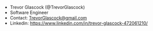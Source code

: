 - Trevor Glascock (@TrevorGlascock)
- Software Engineer
- Contact: TrevorGlascock@gmail.com
- Linkedin: https://www.linkedin.com/in/trevor-glascock-472061210/

<!---
TrevorGlascock/TrevorGlascock is a ✨ special ✨ repository because its `README.md` (this file) appears on your GitHub profile.
You can click the Preview link to take a look at your changes.
--->
